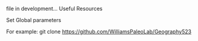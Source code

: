 
file in development...
Useful Resources

Set Global parameters


For example:
git clone https://github.com/WilliamsPaleoLab/Geography523
